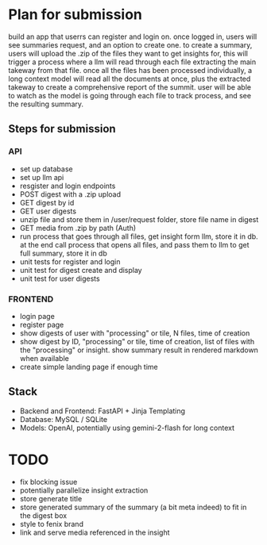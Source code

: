 # Plan for submission
build an app that userrs can register and login on. once logged in, users will see summaries request, and an option to create one. to create a summary, users will upload the .zip of the files they want to get insights for, this will trigger a process where a llm will read through each file extracting the main takeway from that file. once all the files has been processed individually, a long context model will read all the documents at once, plus the extracted takeway to create a comprehensive report of the summit. user will be able to watch as the model is going through each file to track process, and see the resulting summary.
## Steps for submission
### API
  - set up database
  - set up llm api
  - resgister and login endpoints
  - POST digest with a .zip upload
  - GET digest by id
  - GET user digests
  - unzip file and store them in /user/request folder, store file name in digest
  - GET media from .zip by path (Auth)
  - run process that goes through all files, get insight form llm, store it in db. at the end call process that opens all files, and pass them to llm to get full summary, store it in db
  - unit tests for register and login
  - unit test for digest create and display
  - unit test for user digests

### FRONTEND
  - login page
  - register page
  - show digests of user with "processing" or tile, N files, time of creation
  - show digest by ID, "processing" or tile, time of creation, list of files with the "processing" or insight. show summary result in rendered markdown when available
  - create simple landing page if enough time

## Stack
- Backend and Frontend: FastAPI + Jinja Templating
- Database: MySQL / SQLite
- Models: OpenAI, potentially using gemini-2-flash for long context


# TODO
- fix blocking issue
- potentially parallelize insight extraction
- store generate title
- store generated summary of the summary (a bit meta indeed) to fit in the digest box
- style to fenix brand
- link and serve media referenced in the insight
